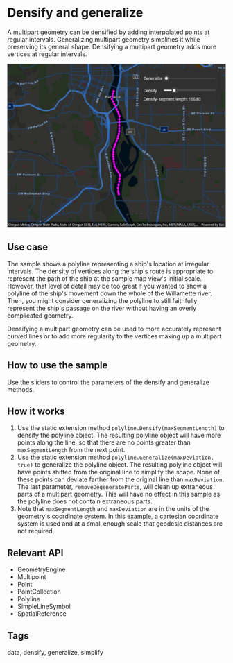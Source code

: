 # Densify and generalize

A multipart geometry can be densified by adding interpolated points at regular intervals. Generalizing multipart geometry simplifies it while preserving its general shape. Densifying a multipart geometry adds more vertices at regular intervals.

![Image of densify and generalize](DensifyAndGeneralize.jpg)

## Use case

The sample shows a polyline representing a ship's location at irregular intervals. The density of vertices along the ship's route is appropriate to represent the path of the ship at the sample map view's initial scale. However, that level of detail may be too great if you wanted to show a polyline of the ship's movement down the whole of the Willamette river. Then, you might consider generalizing the polyline to still faithfully represent the ship's passage on the river without having an overly complicated geometry.

Densifying a multipart geometry can be used to more accurately represent curved lines or to add more regularity to the vertices making up a multipart geometry.

## How to use the sample

Use the sliders to control the parameters of the densify and generalize methods.

## How it works

1. Use the static extension method `polyline.Densify(maxSegmentLength)` to densify the polyline object. The resulting polyline object will have more points along the line, so that there are no points greater than `maxSegmentLength` from the next point.
2. Use the static extension method `polyline.Generalize(maxDeviation, true)` to generalize the polyline object. The resulting polyline object will have points shifted from the original line to simplify the shape. None of these points can deviate farther from the original line than `maxDeviation`. The last parameter, `removeDegenerateParts`, will clean up extraneous parts of a multipart geometry. This will have no effect in this sample as the polyline does not contain extraneous parts.
3. Note that `maxSegmentLength` and `maxDeviation` are in the units of the geometry's coordinate system. In this example, a cartesian coordinate system is used and at a small enough scale that geodesic distances are not required.

## Relevant API

* GeometryEngine
* Multipoint
* Point
* PointCollection
* Polyline
* SimpleLineSymbol
* SpatialReference

## Tags

data, densify, generalize, simplify